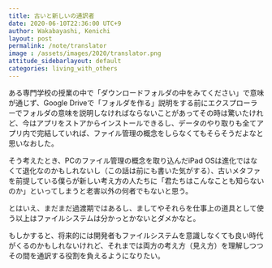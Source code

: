 ```yaml
---
title: 古いと新しいの通訳者
date: 2020-06-10T22:36:00 UTC+9
author: Wakabayashi, Kenichi
layout: post
permalink: /note/translator
image : /assets/images/2020/translator.png
attitude_sidebarlayout: default
categories: living_with_others
---
```

ある専門学校の授業の中で「ダウンロードフォルダの中をみてください」で意味が通じず、Google Driveで「フォルダを作る」説明をする前にエクスプローラーでフォルダの意味を説明しなければならないことがあってその時は驚いたけれど、今はアプリをストアからインストールできるし、データのやり取りも全てアプリ内で完結していれば、ファイル管理の概念をしらなくてもそらそうだよなと思いなおした。

そう考えたとき、PCのファイル管理の概念を取り込んだiPad OSは進化ではなくて退化なのかもしれないし（この話は前にも書いた気がする）、古いメタファを前提している僕らが新しい考え方の人たちに「君たちはこんなことも知らないのか」といってしまうと老害以外の何者でもないと思う。

とはいえ、まだまだ過渡期ではあるし、ましてやそれらを仕事上の道具として使う以上はファイルシステムは分かっとかないとダメかなと。

もしかすると、将来的には開発者もファイルシステムを意識しなくても良い時代がくるのかもしれないけれど、それまでは両方の考え方（見え方）を理解しつつその間を通訳する役割を負えるようになりたい。